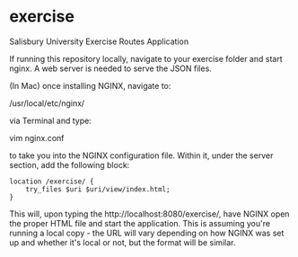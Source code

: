 exercise
========

Salisbury University Exercise Routes Application

If running this repository locally, navigate to your exercise folder and start nginx. A web server is needed to serve the JSON files. 



(In Mac) once installing NGINX, navigate to:

/usr/local/etc/nginx/ 

via Terminal and type:

vim nginx.conf

to take you into the NGINX configuration file. Within it, under the server section, add the following block:

	location /exercise/ {
        try_files $uri $uri/view/index.html;
    }

This will, upon typing the http://localhost:8080/exercise/, have NGINX open the proper HTML file and start the application. This is assuming you're running a local copy - the URL will vary depending on how NGINX was set up and whether it's local or not, but the format will be similar.